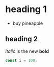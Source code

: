# heading 1

- buy pineapple

## heading 2

_italic_ is the new __bold__

```javascript
const i = 100;
```